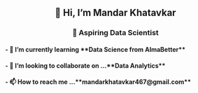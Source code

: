 <h2 align='center'> 👋 Hi, I’m Mandar Khatavkar</h2>
<h3 align="center"> 👀 Aspiring Data Scientist</h3>
<h4>- 🌱 I’m currently learning **Data Science from AlmaBetter**</h4>
<h4>- 💞️ I’m looking to collaborate on ...**Data Analytics**</h4>
<h4>- 📫 How to reach me ...**mandarkhatavkar467@gmail.com**</h4>

